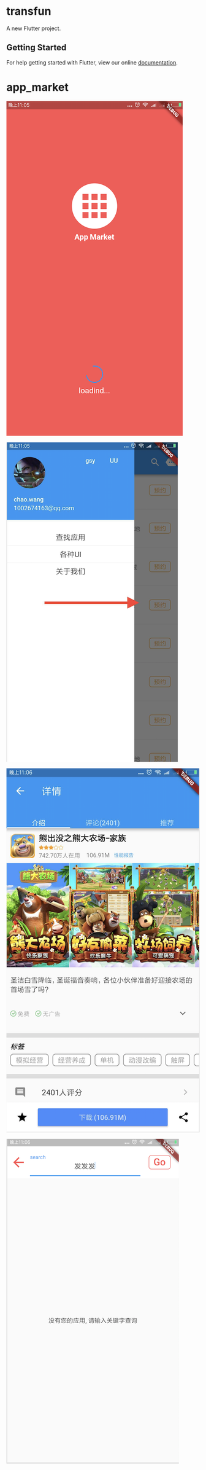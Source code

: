 # transfun

A new Flutter project.

## Getting Started

For help getting started with Flutter, view our online
[documentation](https://flutter.io/).
# app_market

![](https://github.com/xinyujauchou/app_market/blob/master/screenshot/WechatIMG184.png "启动页")


![](https://github.com/xinyujauchou/app_market/blob/master/screenshot/WechatIMG183.png "首页")


![](https://github.com/xinyujauchou/app_market/blob/master/screenshot/WechatIMG181.png "详情页")


![](https://github.com/xinyujauchou/app_market/blob/master/screenshot/WechatIMG182.png "搜索页")
